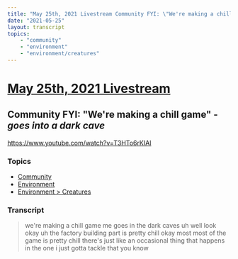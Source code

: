 ```yaml
---
title: "May 25th, 2021 Livestream Community FYI: \"We're making a chill game\" - *goes into a dark cave*"
date: "2021-05-25"
layout: transcript
topics:
    - "community"
    - "environment"
    - "environment/creatures"
---
```

# [May 25th, 2021 Livestream](../2021-05-25.md)
## Community FYI: "We're making a chill game" - *goes into a dark cave*
https://www.youtube.com/watch?v=T3HTo6rKIAI

### Topics
* [Community](../topics/community.md)
* [Environment](../topics/environment.md)
* [Environment > Creatures](../topics/environment/creatures.md)

### Transcript

> we're making a chill game me goes in the dark caves uh well look okay uh the factory building part is pretty chill okay most most of the game is pretty chill there's just like an occasional thing that happens in the one i just gotta tackle that you know
